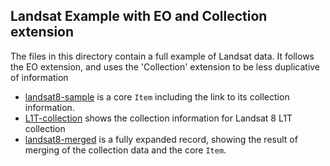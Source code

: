 ## Landsat Example with EO and Collection extension

The files in this directory contain a full example of Landsat data. It follows the EO
extension, and uses the 'Collection' extension to be less duplicative of information

* [landsat8-sample](landsat8-sample.json) is a core `Item` including the link to its collection information.
* [L1T-collection](L1T-collection.json) shows the collection information for Landsat 8 L1T collection
* [landsat8-merged](landsat8-merged.json) is a fully expanded record, showing the result of merging of the collection data and the core `Item`. 